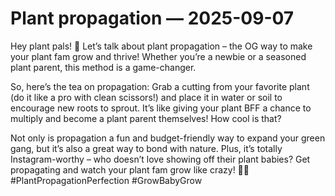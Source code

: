 # Plant propagation — 2025-09-07

Hey plant pals! 🌿 Let’s talk about plant propagation – the OG way to make your plant fam grow and thrive! Whether you’re a newbie or a seasoned plant parent, this method is a game-changer. 

So, here’s the tea on propagation: Grab a cutting from your favorite plant (do it like a pro with clean scissors!) and place it in water or soil to encourage new roots to sprout. It’s like giving your plant BFF a chance to multiply and become a plant parent themselves! How cool is that?

Not only is propagation a fun and budget-friendly way to expand your green gang, but it’s also a great way to bond with nature. Plus, it’s totally Instagram-worthy – who doesn’t love showing off their plant babies? Get propagating and watch your plant fam grow like crazy! 🌱💚 #PlantPropagationPerfection #GrowBabyGrow